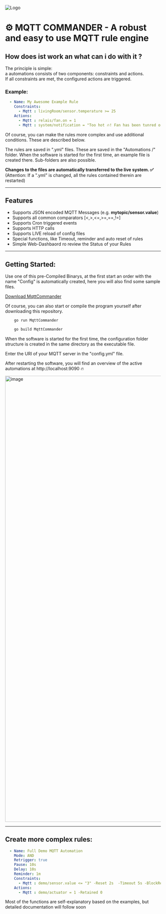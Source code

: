 ![Logo](https://user-images.githubusercontent.com/26646066/138765958-a8a80327-2f55-478b-991e-bc5523d5a2f1.png)

# ⚙ MQTT COMMANDER - A robust and easy to use MQTT rule engine

## How does ist work an what can i do with it ?

The principle is simple: <br>
a automations consists of two components: constraints and actions. <br>
If all constraints are met, the configured actions are triggered.

### Example:
```yml
  - Name: My Awesome Example Rule
    Constraints: 
      - Mqtt : livingRoom/sensor.temperature >= 25
    Actions:
      - Mqtt : relais/fan.on = 1
      - Mqtt : system/notification = "Too hot 🔥! Fan has been tunred on 🔌!"
```
Of course, you can make the rules more complex and use additional conditions. These are described below.

The rules are saved in ".yml" files. These are saved in the "Automations /" folder. When the software is started for the first time, an example file is created there. Sub-folders are also possible.

**Changes to the files are automatically transferred to the live system. ✅**<br/>
(Attention: If a ".yml" is changed, all the rules contained therein are restarted)

<hr>

## Features
* Supports JSON encoded MQTT Messages (e.g. **mytopic/sensor.value**)
* Supports all common comparators [<,>,<=,>=,==,!=]
* Supports Cron triggered events
* Supports HTTP calls
* Supports LIVE reload of config files
* Special functions, like Timeout, reminder and auto reset of rules
* Simple Web-Dashbaord ro review the Status of your Rules 

<hr>

## Getting Started:
Use one of this pre-Compiled Binarys, at the first start an order with the name "Config" is automatically created, here you will also find some sample files.

[Download MqttCommander](https://github.com/calkoe/MqttCommander/releases)

Of course, you can also start or compile the program yourself after downloading this repository.

```bash
    go run MqttCommander
```

```bash
    go build MqttCommander
```

When the software is started for the first time, the configuration folder structure is created in the same directory as the executable file.

Enter the URI of your MQTT server in the "config.yml" file.

After restarting the software, you will find an overview of the active automations at http://localhost:9090 🔥

<img width="1440" alt="image" src="https://user-images.githubusercontent.com/26646066/140827939-a971d086-9b35-49ca-bb19-cb93baa41715.png">

<hr>

## Create more complex rules:
```yml
  - Name: Full Demo MQTT Automation
    Mode: AND
    Retrigger: true
    Pause: 10s
    Delay: 10s
    Reminder: 1m
    Constraints: 
      - Mqtt : demo/sensor.value <= "3" -Reset 2s  -Timeout 5s -BlockRetained 0
    Actions:
      - Mqtt : demo/actuator = 1 -Retained 0
```
Most of the functions are self-explanatory based on the examples, but detailed documentation will follow soon
